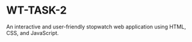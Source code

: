 # WT-TASK-2
An interactive and user-friendly stopwatch web application using HTML, CSS, and JavaScript.
